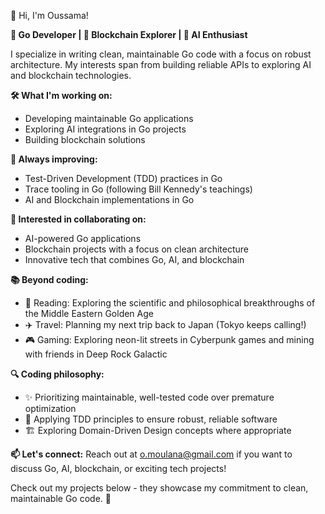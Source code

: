 **👋** Hi, I'm Oussama!

**🚀 Go Developer | 🔗 Blockchain Explorer | 🤖 AI Enthusiast**

I specialize in writing clean, maintainable Go code with a focus on robust architecture. My interests span from building reliable APIs to exploring AI and blockchain technologies.

**🛠️ What I'm working on:**
- Developing maintainable Go applications
- Exploring AI integrations in Go projects
- Building blockchain solutions

**🌱 Always improving:**
- Test-Driven Development (TDD) practices in Go
- Trace tooling in Go (following Bill Kennedy's teachings)
- AI and Blockchain implementations in Go

**💼 Interested in collaborating on:**
- AI-powered Go applications
- Blockchain projects with a focus on clean architecture
- Innovative tech that combines Go, AI, and blockchain

**📚 Beyond coding:**
- 📖 Reading: Exploring the scientific and philosophical breakthroughs of the Middle Eastern Golden Age
- ✈️ Travel: Planning my next trip back to Japan (Tokyo keeps calling!)
- 🎮 Gaming: Exploring neon-lit streets in Cyberpunk games and mining with friends in Deep Rock Galactic

**🔍 Coding philosophy:**
- ✨ Prioritizing maintainable, well-tested code over premature optimization
- 🧪 Applying TDD principles to ensure robust, reliable software
- 🏗️ Exploring Domain-Driven Design concepts where appropriate

**📫 Let's connect:**
Reach out at o.moulana@gmail.com if you want to discuss Go, AI, blockchain, or exciting tech projects!

Check out my projects below - they showcase my commitment to clean, maintainable Go code. 🚀

<!---
oussamm/oussamm is a ✨ special ✨ repository because its `README.md` (this file) appears on your GitHub profile.
You can click the Preview link to take a look at your changes.
--->
